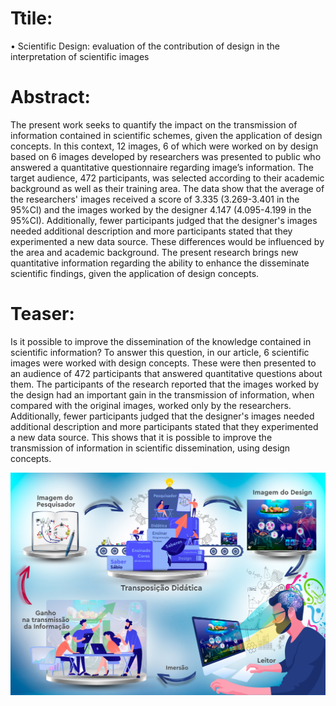 # Ttile:
•	Scientific Design: evaluation of the contribution of design in the interpretation of scientific images

# Abstract:
The present work seeks to quantify the impact on the transmission of information contained in scientific schemes, given the application of design concepts. In this context, 12 images, 6 of which were worked on by design based on 6 images developed by researchers was presented to public who answered a quantitative questionnaire regarding image’s information. The target audience, 472 participants, was selected according to their academic background as well as their training area. The data show that the average of the researchers' images received a score of 3.335 (3.269-3.401 in the 95%CI) and the images worked by the designer 4.147 (4.095-4.199 in the 95%CI). Additionally, fewer participants judged that the designer's images needed additional description and more participants stated that they experimented a new data source. These differences would be influenced by the area and academic background. The present research brings new quantitative information regarding the ability to enhance the disseminate scientific findings, given the application of design concepts.

# Teaser:
Is it possible to improve the dissemination of the knowledge contained in scientific information? To answer this question, in our article, 6 scientific images were worked with design concepts. These were then presented to an audience of 472 participants that answered quantitative questions about them. The participants of the research reported that the images worked by the design had an important gain in the transmission of information, when compared with the original images, worked only by the researchers. Additionally, fewer participants judged that the designer's images needed additional description and more participants stated that they experimented a new data source. This shows that it is possible to improve the transmission of information in scientific dissemination, using design concepts.

<img src="./img/graphic-abbstract.jpg" />